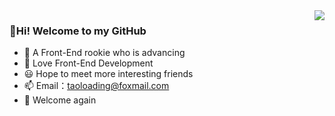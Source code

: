 <img align="right" src="https://github-readme-stats.vercel.app/api?username=TaoLoading&show_icons=true">

### 👋Hi! Welcome to my GitHub
- 👀 A Front-End rookie who is advancing
- 🌱 Love Front-End Development
- 😃 Hope to meet more interesting friends
- 📫 Email：taoloading@foxmail.com
- 👋 Welcome again
